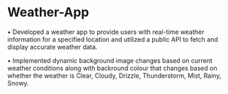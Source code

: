 # Weather-App

• Developed a weather app to provide users with real-time weather information for a specified location and utilized a
public API to fetch and display accurate weather data.       

• Implemented dynamic background image changes based on current weather conditions along with backround colour that changes based on whether the weather is Clear, Cloudy, Drizzle, Thunderstorm, Mist, Rainy, Snowy.
